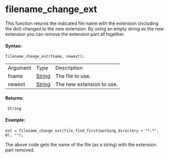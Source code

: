 # filename_change_ext

This function returns the indicated file name with the extension
(including the dot) changed to the new extension. By using an empty
string as the new extension you can remove the extension part all
together.

#### Syntax:

``` gml
filename_change_ext(fname, newext);
```

|          |                                                                           |                           |
|----------|---------------------------------------------------------------------------|---------------------------|
| Argument | Type                                                                      | Description               |
| fname    |  [String](../../../../../GameMaker_Language/GML_Overview/Data_Types)  | The file to use.          |
| newext   |  [String](../../../../../GameMaker_Language/GML_Overview/Data_Types)  | The new extension to use. |

#### Returns:

``` gml
 String
```

#### Example:

``` gml
ext = filename_change_ext(file_find_first(working_directory + "*.*", 0), "");
```

The above code gets the name of the file (as a string) with the
extension part removed.
